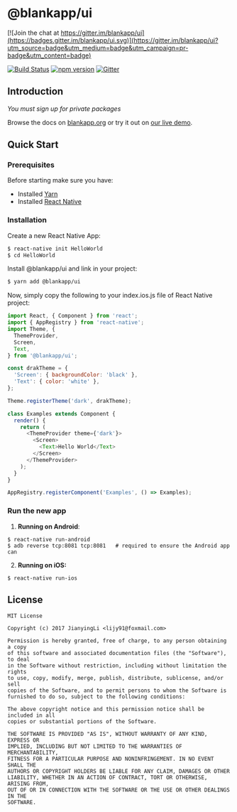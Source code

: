 # @blankapp/ui

[![Join the chat at https://gitter.im/blankapp/ui](https://badges.gitter.im/blankapp/ui.svg)](https://gitter.im/blankapp/ui?utm_source=badge&utm_medium=badge&utm_campaign=pr-badge&utm_content=badge)

[![Build Status][travis-image]][travis-url]
[![npm version][npm-image]][npm-url]
[![Gitter][gitter-image]][gitter-url]

[npm-image]: https://img.shields.io/npm/v/@blankapp/ui.svg
[npm-url]: https://www.npmjs.com/package/@blankapp/ui
[travis-image]: https://travis-ci.org/blankapp/ui.svg?branch=master
[travis-url]: https://travis-ci.org/blankapp/ui
[gitter-image]: https://img.shields.io/gitter/room/blankapp/ui.svg
[gitter-url]: https://gitter.im/blankapp-ui/Lobby?utm_source=share-link&utm_medium=link&utm_campaign=share-link

## Introduction

*You must sign up for private packages*

Browse the docs on [blankapp.org](http://blankapp.org/) or try it out on [our live demo](https://appetize.io/app/q0wwt188mh3pxxxz1rzf1d4pgr).

## Quick Start

### Prerequisites

Before starting make sure you have:

- Installed [Yarn](https://yarnpkg.com/)
- Installed [React Native](https://facebook.github.io/react-native/)

### Installation

Create a new React Native App:

```bash
$ react-native init HelloWorld
$ cd HelloWorld
```

Install @blankapp/ui and link in your project:

```bash
$ yarn add @blankapp/ui
```

Now, simply copy the following to your index.ios.js file of React Native project:

``` js
import React, { Component } from 'react';
import { AppRegistry } from 'react-native';
import Theme, {
  ThemeProvider,
  Screen,
  Text,
} from '@blankapp/ui';

const drakTheme = {
  'Screen': { backgroundColor: 'black' },
  'Text': { color: 'white' },
};

Theme.registerTheme('dark', drakTheme);

class Examples extends Component {
  render() {
    return (
      <ThemeProvider theme={'dark'}>
        <Screen>
          <Text>Hello World</Text>
        </Screen>
      </ThemeProvider>
    );
  }
}

AppRegistry.registerComponent('Examples', () => Examples);
```

### Run the new app

1. **Running on Android**:

  ```
  $ react-native run-android
  $ adb reverse tcp:8081 tcp:8081   # required to ensure the Android app can
  ```

2. **Running on iOS:**

  ```
  $ react-native run-ios
  ```

## License
```
MIT License

Copyright (c) 2017 JianyingLi <lijy91@foxmail.com>

Permission is hereby granted, free of charge, to any person obtaining a copy
of this software and associated documentation files (the "Software"), to deal
in the Software without restriction, including without limitation the rights
to use, copy, modify, merge, publish, distribute, sublicense, and/or sell
copies of the Software, and to permit persons to whom the Software is
furnished to do so, subject to the following conditions:

The above copyright notice and this permission notice shall be included in all
copies or substantial portions of the Software.

THE SOFTWARE IS PROVIDED "AS IS", WITHOUT WARRANTY OF ANY KIND, EXPRESS OR
IMPLIED, INCLUDING BUT NOT LIMITED TO THE WARRANTIES OF MERCHANTABILITY,
FITNESS FOR A PARTICULAR PURPOSE AND NONINFRINGEMENT. IN NO EVENT SHALL THE
AUTHORS OR COPYRIGHT HOLDERS BE LIABLE FOR ANY CLAIM, DAMAGES OR OTHER
LIABILITY, WHETHER IN AN ACTION OF CONTRACT, TORT OR OTHERWISE, ARISING FROM,
OUT OF OR IN CONNECTION WITH THE SOFTWARE OR THE USE OR OTHER DEALINGS IN THE
SOFTWARE.
```
